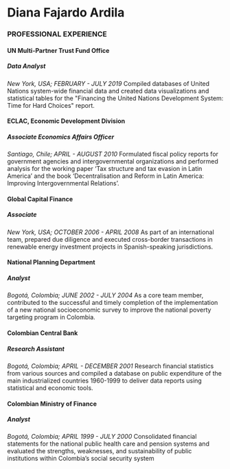 # Diana Fajardo Ardila 

### PROFESSIONAL EXPERIENCE

#### UN Multi-Partner Trust Fund Office 
##### Data Analyst
*New York, USA; FEBRUARY  - JULY 2019*
Compiled databases of United Nations system-wide financial data and created data visualizations and statistical tables for the "Financing the United Nations Development System: Time for Hard Choices" report.

#### ECLAC, Economic Development Division
##### Associate Economics Affairs Officer
*Santiago, Chile; APRIL  - AUGUST 2010*
Formulated fiscal policy reports for government agencies and intergovernmental organizations and performed analysis for the working paper ‘Tax structure and tax evasion in Latin America’ and the book ‘Decentralisation and Reform in Latin America: Improving Intergovernmental Relations’.

#### Global Capital Finance
##### Associate                                                                 
*New York, USA; OCTOBER 2006  - APRIL 2008*
As part of an international team, prepared due diligence and executed cross-border transactions in renewable energy investment projects in Spanish-speaking jurisdictions. 

#### National Planning Department
##### Analyst                                                                              
*Bogotá, Colombia; JUNE 2002  - JULY 2004*
As a core team member, contributed to the successful and timely completion of the implementation of a new national socioeconomic survey to improve the national poverty targeting program in Colombia.

#### Colombian Central Bank
##### Research Assistant
*Bogotá, Colombia; APRIL - DECEMBER 2001*
Research financial statistics from various sources and compiled a database on public expenditure of the main industrialized countries 1960-1999 to deliver data reports using statistical and economic tools.

#### Colombian Ministry of Finance
##### Analyst         
*Bogotá, Colombia; APRIL 1999  - JULY 2000*
Consolidated financial statements for the national public health care and pension systems and evaluated the strengths, weaknesses, and sustainability of public institutions within Colombia’s social security system 

